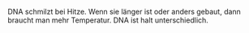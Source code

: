 DNA schmilzt bei Hitze. Wenn sie länger ist oder anders gebaut, dann braucht man mehr 
Temperatur. DNA ist halt unterschiedlich. 